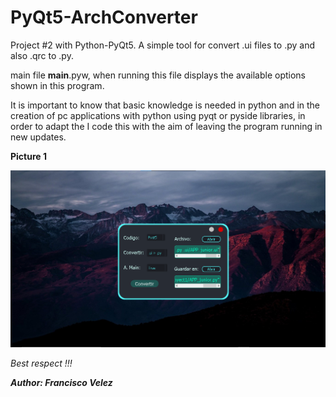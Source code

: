 # PyQt5-ArchConverter
Project #2 with Python-PyQt5. A simple tool for
convert .ui files to .py and also .qrc to .py.

main file __main__.pyw, when running this file
displays the available options shown in this
program.

It is important to know that basic knowledge is needed
in python and in the creation of pc applications with python
using pyqt or pyside libraries, in order to adapt the
I code this with the aim of leaving the program running
in new updates.

**Picture 1**

![Sample image of the program](./Image1.png)

<i>Best respect !!!</i>

**<cite>Author: Francisco Velez</cite>**